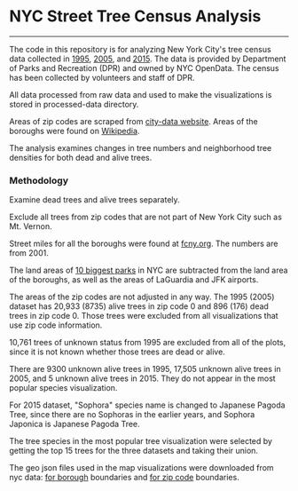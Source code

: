 # NYC Street Tree Census Analysis
---
The code in this repository is for analyzing New York City's tree census data collected in [1995](https://data.cityofnewyork.us/Environment/1995-Street-Tree-Census/kyad-zm4j), [2005](https://data.cityofnewyork.us/Environment/2005-Street-Tree-Census/29bw-z7pj), and [2015](https://data.cityofnewyork.us/Environment/2015-Street-Tree-Census-Tree-Data/uvpi-gqnh). The data is provided by Department of Parks and Recreation (DPR) and owned
by NYC OpenData. The census has been collected by volunteers and staff of DPR.

All data processed from raw data and used to make the visualizations is stored in processed-data directory.

Areas of zip codes are scraped from [city-data website](http://www.city-data.com/zipmaps/New-York-New-York.html). Areas of the boroughs were found on [Wikipedia](https://en.wikipedia.org/wiki/Boroughs_of_New_York_City).

The analysis examines changes in tree numbers and neighborhood tree densities for both dead and alive trees.

### Methodology
Examine dead trees and alive trees separately.

Exclude all trees from zip codes that are not part of New York City such as Mt. Vernon.

Street miles for all the boroughs were found at [fcny.org](http://venus.fcny.org/cmgp/streets/pages/reports.htm). The numbers are from 2001.

The land areas of [10 biggest parks](https://www.nycgovparks.org/about/faq) in NYC are subtracted from the land area of the boroughs, as well as the areas of LaGuardia and JFK airports.

The areas of the zip codes are not adjusted in any way. The 1995 (2005) dataset has 20,933 (8735) alive trees in zip code 0 and 896 (176) dead trees in zip code 0. Those trees were excluded from all visualizations that use zip code information.

10,761 trees of unknown status from 1995 are excluded from all of the plots, since it is not known whether those trees are dead or alive.

There are 9300 unknown alive trees in 1995, 17,505 unknown alive trees in 2005, and 5 unknown alive trees in 2015. They do not appear in the most popular species visualization.

For 2015 dataset, "Sophora" species name is changed to Japanese Pagoda Tree, since there are no Sophoras in the earlier years, and Sophora Japonica is Japanese Pagoda Tree.

The tree species in the most popular tree visualization were selected by getting the top 15 trees for the three datasets and taking their union.

The geo json files used in the map visualizations were downloaded from  nyc data: [for borough](http://nycdata.pediacities.com/dataset/nyc-borough-boundaries) boundaries and [for zip code](http://nycdata.pediacities.com/dataset/nyc-zip-code-tabulation-areas) boundaries.
